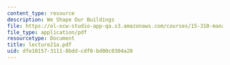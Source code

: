 ```yaml
---
content_type: resource
description: We Shape Our Buildings
file: https://ol-ocw-studio-app-qa.s3.amazonaws.com/courses/15-310-managerial-psychology-laboratory-spring-2003/dfe1015731118bddcdf0bd00c0304a20_lecture21a.pdf
file_type: application/pdf
resourcetype: Document
title: lecture21a.pdf
uid: dfe10157-3111-8bdd-cdf0-bd00c0304a20
---
```

